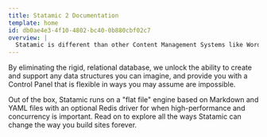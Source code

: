 ```yaml
---
title: Statamic 2 Documentation
template: home
id: db0ae4e3-4f10-4802-bc40-0b880cbf02c7
overview: |
  Statamic is different than other Content Management Systems like WordPress, Drupal, or Craft CMS in many important and powerful ways, but the most obvious is **we removed the MySQL database.** It's for the greater good.
---
```

By eliminating the rigid, relational database, we unlock the ability to create and support any data structures you can imagine, and provide you with a Control Panel that is flexible in ways you may assume are impossible.

Out of the box, Statamic runs on a "flat file" engine based on Markdown and YAML files with an optional Redis driver for when high-performance and concurrency is important. Read on to explore all the ways Statamic can change the way you build sites forever.

